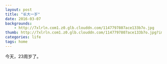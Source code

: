 ```yaml
---
layout: post
title: "长大一岁"
date: 2016-03-07
backgrounds:
    - http://7xlrln.com1.z0.glb.clouddn.com/1147797807ace133b7o.jpg
thumb: http://7xlrln.com1.z0.glb.clouddn.com/1147797807ace133b7o.jpg?imageView2/1/w/200/h/200
categories: life
tags: home 
---
```

今天，23周岁了。




